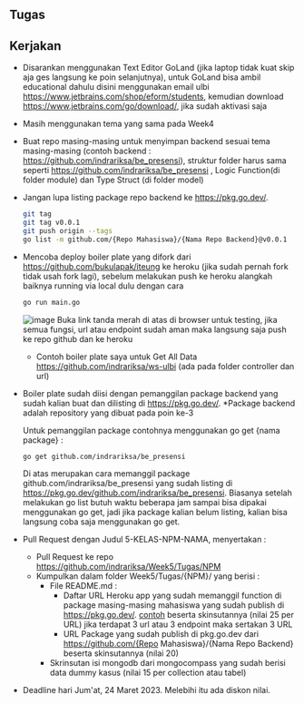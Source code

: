 ## Tugas

## Kerjakan
* Disarankan menggunakan Text Editor GoLand (jika laptop tidak kuat skip aja ges langsung ke poin selanjutnya), untuk GoLand bisa ambil educational dahulu disini menggunakan email ulbi https://www.jetbrains.com/shop/eform/students, kemudian download https://www.jetbrains.com/go/download/, jika sudah aktivasi saja
* Masih menggunakan tema yang sama pada Week4
* Buat repo masing-masing untuk menyimpan backend sesuai tema masing-masing (contoh backend : https://github.com/indrariksa/be_presensi), struktur folder harus sama seperti https://github.com/indrariksa/be_presensi , Logic Function(di folder module) dan Type Struct (di folder model)
* Jangan lupa listing package repo backend ke https://pkg.go.dev/.
  ```sh
  git tag
  git tag v0.0.1
  git push origin --tags
  go list -m github.com/{Repo Mahasiswa}/{Nama Repo Backend}@v0.0.1
  ```
* Mencoba deploy boiler plate yang difork dari https://github.com/bukulapak/iteung ke heroku (jika sudah pernah fork tidak usah fork lagi), sebelum melakukan push ke heroku alangkah baiknya running via local dulu dengan cara
  ```sh
  go run main.go
  ```
  ![image](https://user-images.githubusercontent.com/26703717/225911044-28bd321d-8502-499d-b818-c69f06782aaa.png)
  Buka link tanda merah di atas di browser untuk testing, jika semua fungsi, url atau endpoint sudah aman maka langsung saja push ke repo github dan ke heroku
  * Contoh boiler plate saya untuk Get All Data https://github.com/indrariksa/ws-ulbi (ada pada folder controller dan url)

* Boiler plate sudah diisi dengan pemanggilan package backend yang sudah kalian buat dan dilisting di https://pkg.go.dev/. *Package backend adalah repository yang dibuat pada poin ke-3
  
  Untuk pemanggilan package contohnya menggunakan go get {nama package} :
  ```sh
  go get github.com/indrariksa/be_presensi
  ```
  Di atas merupakan cara memanggil package github.com/indrariksa/be_presensi yang sudah listing di https://pkg.go.dev/github.com/indrariksa/be_presensi. Biasanya setelah melakukan go list butuh waktu beberapa jam sampai bisa dipakai menggunakan go get, jadi jika package kalian belum listing, kalian bisa langsung coba saja menggunakan go get. 
* Pull Request dengan Judul 5-KELAS-NPM-NAMA, menyertakan : 
  * Pull Request ke repo https://github.com/indrariksa/Week5/Tugas/NPM
  * Kumpulkan dalam folder Week5/Tugas/{NPM}/ yang berisi :
    * File README.md : 
      * Daftar URL Heroku app yang sudah memanggil function di package masing-masing mahasiswa yang sudah publish di https://pkg.go.dev/. [contoh](https://ws-ulbi.herokuapp.com/presensi) beserta skinsutannya (nilai 25 per URL) jika terdapat 3 url atau 3 endpoint maka sertakan 3 URL
      * URL Package yang sudah publish di pkg.go.dev dari https://github.com/{Repo Mahasiswa}/{Nama Repo Backend} beserta skinsutannya (nilai 20)
    * Skrinsutan isi mongodb dari mongocompass yang sudah berisi data dummy kasus (nilai 15 per collection atau tabel)
    
* Deadline hari Jum'at, 24 Maret 2023. Melebihi itu ada diskon nilai.

  
